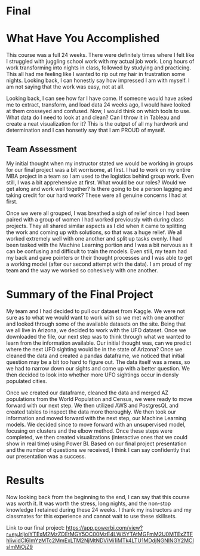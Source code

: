 # Final
# What Have You Accomplished
This course was a full 24 weeks. There were definitely times where I felt like I struggled with juggling school work with my actual job work. Long hours of work transforming into nights in class, followed by studying and practicing. This all had me feeling like I wanted to rip out my hair in frustration some nights. Looking back, I can honestly say how impressed I am with myself. I am not saying that the work was easy, not at all. 

Looking back, I can see how far I have come. If someone would have asked me to extract, transform, and load data 24 weeks ago, I would have looked at them crosseyed and confused. Now, I would think on which tools to use. What data do I need to look at and clean? Can I throw it in Tableau and create a neat visualization for it? This is the output of all my hardwork and determination and I can honsetly say that I am PROUD of myself.

## Team Assessment
My initial thought when my instructor stated we would be working in groups for our final project was a bit worrisome, at first. I had to work on my entire MBA project in a team so I am used to the logistics behind group work. Even still, I was a bit apprehensive at first. What would be our roles? Would we get along and work well together? Is there going to be a person lagging and taking credit for our hard work? These were all genuine concerns I had at first. 

Once we were all grouped, I was breathed a sigh of relief since I had been paired with a group of women I had worked previously with during class projects. They all shared similar aspects as I did when it came to splitting the work and coming up with solutions, so that was a huge relief. We all worked extremely well with one another and split up tasks evenly. I had been tasked with the Machine Learning portion and I was a bit nervous as it can be confusing and difficult to train the models. Even still, my team had my back and gave pointers or their thought processes and I was able to get a working model (after our second attempt with the data). I am proud of my team and the way we worked so cohesively with one another.

# Summary of the Final Project
My team and I had decided to pull our dataset from Kaggle. We were not sure as to what we would want to work with so we met with one another and looked through some of the available datasets on the site. Being that we all live in Arizona, we decided to work with the UFO dataset. Once we downloaded the file, our next step was to think through what we wanted to learn from the information available. Our initial thought was, can we predict where the next UFO sighting would be in the state of Arizona? Once we cleaned the data and created a pandas dataframe, we noticed that initial question may be a bit too hard to figure out. The data itself was a mess, so we had to narrow down our sights and come up with a better question. We then decided to look into whether more UFO sightings occur in densly populated cities.

Once we created our dataframe, cleaned the data and merged AZ populations from the World Population and Census, we were ready to move forward with our next step. We then utilized AWS and PostgresQL and created tables to inspect the data more thoroughly. We then took our information and moved forward with the next step, our Machine Learning models. We decided since to move forward with an unsupervised model, focusing on clusters and the elbow method. Once these steps were completed, we then created visualizations (interactive ones that we could show in real time) using Power BI. Based on our final project presentation and the number of questions we received, I think I can say confidently that our presentation was a success.

# Results
Now looking back from the beginning to the end, I can say that this course was worth it. It was worth the stress, long nights, and the non-stop knowledge I retained during these 24 weeks. I thank my instructors and my classmates for this experience and cannot wait to use these skillsets.

Link to our final project:
https://app.powerbi.com/view?r=eyJrIjoiYTExM2MzZDEtMGY5OC00MzE4LWI5YTAtMGFmM2U0MTExZTFhIiwidCI6ImYzMTc2MmExLTM2NjMtNDViMi1iMTk4LTU1MDdjNGNlNGY2MCIsImMiOjZ9
